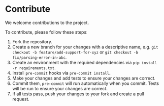 # Contribute

We welcome contributions to the project.

To contribute, please follow these steps:
1. Fork the repository.
2. Create a new branch for your changes with a descriptive name, e.g. `git checkout -b feature/add-support-for-xyz` or `git checkout -b fix/parsing-error-in-abc`.
3. Create an environment with the required dependencies via `pip install -r requirements.txt`.
4. Install `pre-commit` hooks via `pre-commit install`.
5. Make your changes and add tests to ensure your changes are correct.
6. Commit them, `pre-commit` will run automatically when you commit. Tests will be run to ensure your changes are correct.
7. If all tests pass, push your changes to your fork and create a pull request.
